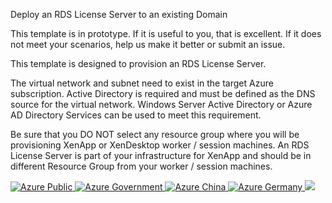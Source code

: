 Deploy an RDS License Server to an existing Domain

This template is in prototype.  If it is useful to you, that is excellent.  If it does not meet your scenarios, help us make it better or submit an issue.

This template is designed to provision an RDS License Server.

The virtual network and subnet need to exist in the target Azure subscription.
Active Directory is required and must be defined as the DNS source for the virtual network.  Windows Server Active Directory or Azure AD Directory Services can be used to meet this requirement.

Be sure that you DO NOT select any resource group where you will be provisioning XenApp or XenDesktop worker / session machines.  An RDS License Server is part of your infrastructure for XenApp and should be in different Resource Group from your worker / session machines.

<a href="https://portal.azure.com/#create/Microsoft.Template/uri/https%3A%2F%2Fraw.githubusercontent.com%2Fbrianehlert%2FCitrixCloudQuickStart%2Fmaster%2FRDSLicenseServer%2Fazuredeploy.json" target="_blank">
    <img src="http://azuredeploy.net/deploybutton.png" alt="Azure Public"/>
</a>
<a href="https://portal.azure.us/#create/Microsoft.Template/uri/https%3A%2F%2Fraw.githubusercontent.com%2Fbrianehlert%2FCitrixCloudQuickStart%2Fmaster%2FRDSLicenseServer%2Fazuredeploy.json" target="_blank">
    <img src="http://azuredeploy.net/AzureGov.png" alt="Azure Government"/>
</a>
<a href="https://portal.azure.cn/#create/Microsoft.Template/uri/https%3A%2F%2Fraw.githubusercontent.com%2Fbrianehlert%2FCitrixCloudQuickStart%2Fmaster%2FRDSLicenseServer%2Fazuredeploy.json" target="_blank">
    <img src="http://azuredeploy.net/AzureCn.png" alt="Azure China"/>
</a>
<a href="https://portal.microsoftazure.de/#create/Microsoft.Template/uri/https%3A%2F%2Fraw.githubusercontent.com%2Fbrianehlert%2FCitrixCloudQuickStart%2Fmaster%2FRDSLicenseServer%2Fazuredeploy.json" target="_blank">
    <img src="http://azuredeploy.net/AzureDe.png" alt="Azure Germany"/>
</a>
<a href="http://armviz.io/#/?load=https%3A%2F%2Fraw.githubusercontent.com%2Fbrianehlert%2FCitrixCloudQuickStart%2Fmaster%2FRDSLicenseServer%2Fazuredeploy.json" target="_blank">
    <img src="http://armviz.io/visualizebutton.png"/>
</a>
